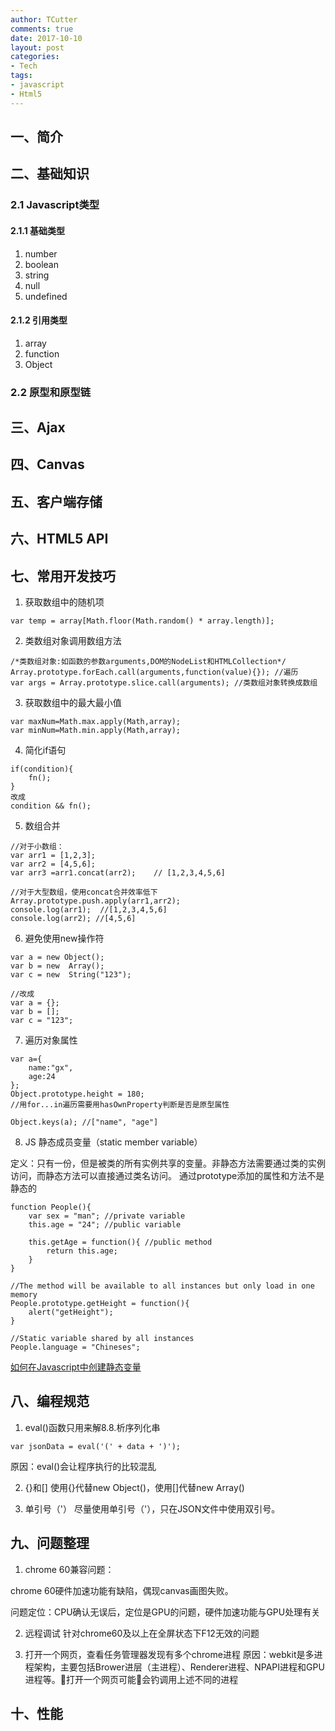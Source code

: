 ```yaml
---
author: TCutter
comments: true
date: 2017-10-10
layout: post
categories:
- Tech
tags:
- javascript
- Html5
---
```


## 一、简介
## 二、基础知识
### 2.1  Javascript类型
#### 2.1.1  基础类型
1. number
2. boolean
3. string
4. null
5. undefined

#### 2.1.2  引用类型
1. array
2. function
3. Object

### 2.2  原型和原型链

## 三、Ajax
## 四、Canvas
## 五、客户端存储
## 六、HTML5 API
## 七、常用开发技巧
1. 获取数组中的随机项

```
var temp = array[Math.floor(Math.random() * array.length)];
```

2. 类数组对象调用数组方法

```
/*类数组对象:如函数的参数arguments,DOM的NodeList和HTMLCollection*/
Array.prototype.forEach.call(arguments,function(value){}); //遍历
var args = Array.prototype.slice.call(arguments); //类数组对象转换成数组
```

3. 获取数组中的最大最小值

```
var maxNum=Math.max.apply(Math,array);
var minNum=Math.min.apply(Math,array);
```

4. 简化if语句

```
if(condition){
	fn();
}
改成
condition && fn();
```

5. 数组合并

```
//对于小数组：
var arr1 = [1,2,3];
var arr2 = [4,5,6];
var arr3 =arr1.concat(arr2);	// [1,2,3,4,5,6]

//对于大型数组，使用concat合并效率低下
Array.prototype.push.apply(arr1,arr2);
console.log(arr1);  //[1,2,3,4,5,6]
console.log(arr2); //[4,5,6]
```
6. 避免使用new操作符

```
var a = new Object();
var b = new  Array();
var c = new  String("123");

//改成
var a = {};
var b = [];
var c = "123";
```

7. 遍历对象属性

```
var a={
	name:"gx",
	age:24
};
Object.prototype.height = 180;
//用for...in遍历需要用hasOwnProperty判断是否是原型属性

Object.keys(a); //["name", "age"]
```

8. JS 静态成员变量（static member variable）

定义：只有一份，但是被类的所有实例共享的变量。非静态方法需要通过类的实例访问，而静态方法可以直接通过类名访问。
通过prototype添加的属性和方法不是静态的

````
function People(){
	var sex = "man"; //private variable
	this.age = "24"; //public variable

	this.getAge = function(){ //public method
		return this.age;
	}
}

//The method will be available to all instances but only load in one memory
People.prototype.getHeight = function(){
	alert("getHeight");
}

//Static variable shared by all instances
People.language = "Chineses";
````
[如何在Javascript中创建静态变量](https://stackoverflow.com/questions/1535631/static-variables-in-javascript)

## 八、编程规范
1. eval()函数只用来解8.8.析序列化串
```
var jsonData = eval('(' + data + ')');
```

原因：eval()会让程序执行的比较混乱


2. {}和[]
使用{}代替new Object()，使用[]代替new Array()


3. 单引号（'）
   尽量使用单引号（'），只在JSON文件中使用双引号。

## 九、问题整理
1. chrome 60兼容问题：

chrome 60硬件加速功能有缺陷，偶现canvas画图失败。

问题定位：CPU确认无误后，定位是GPU的问题，硬件加速功能与GPU处理有关


2. 远程调试
针对chrome60及以上在全屏状态下F12无效的问题


3. 打开一个网页，查看任务管理器发现有多个chrome进程
原因：webkit是多进程架构，主要包括Brower进层（主进程）、Renderer进程、NPAPI进程和GPU进程等。打开一个网页可能会钓调用上述不同的进程

## 十、性能
